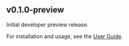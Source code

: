 ## v0.1.0-preview

Initial developer preview release.

For installation and usage, see the [User Guide](docs/user/guide.md).